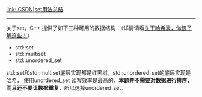 [link: CSDN|set用法总结](https://blog.csdn.net/sevenjoin/article/details/81908754)

---

关于set，C++ 提供了如下三种可用的数据结构：（详情请看[关于哈希表，你该了解这些！](https://mp.weixin.qq.com/s/g8N6WmoQmsCUw3_BaWxHZA)）

* std::set
* std::multiset
* std::unordered_set

std::set和std::multiset底层实现都是红黑树，std::unordered_set的底层实现是哈希， 使用unordered_set 读写效率是最高的，**本题并不需要对数据进行排序，而且还不要让数据重复**，所以选择unordered_set。